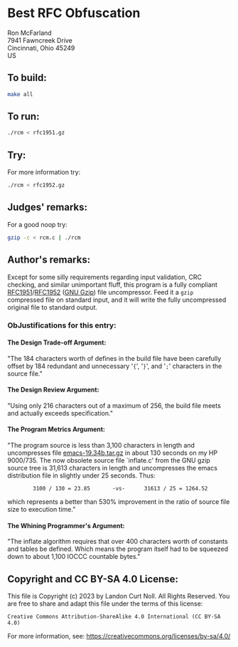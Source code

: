 # Best RFC Obfuscation

Ron McFarland\
7941 Fawncreek Drive\
Cincinnati, Ohio 45249\
US

## To build:

```sh
make all
```

## To run:

```sh
./rcm < rfc1951.gz
```

## Try:

For more information try:

```sh
./rcm < rfc1952.gz
```

## Judges' remarks:

For a good noop try:

```sh
gzip -c < rcm.c | ./rcm
```

## Author's remarks:

Except for some silly requirements regarding input validation, CRC checking, and
similar unimportant fluff, this program is a fully compliant
[RFC1951](https://www.ietf.org/rfc/rfc1951.txt)/[RFC1952](https://www.ietf.org/rfc/rfc1952.txt)
([GNU Gzip](https://www.gnu.org/software/gzip/)) file uncompressor.  Feed it a
`gzip` compressed file on standard input, and it will write the fully
uncompressed original file to standard output.

### ObJustifications for this entry:

#### The Design Trade-off Argument:

"The 184 characters worth of defines in the build file have been
carefully offset by 184 redundant and unnecessary '`{`', '`}`', and '`;`'
characters in the source file."

#### The Design Review Argument:

"Using only 216 characters out of a maximum of 256, the build file
meets and actually exceeds specification."

#### The Program Metrics Argument:

"The program source is less than 3,100 characters in length and uncompresses
file
[emacs-19.34b.tar.gz](https://ftp.gnu.org/old-gnu/emacs/emacs-19.34b.tar.gz) in
about 130 seconds on my HP 9000/735.  The now obsolete source file `inflate.c'
from the GNU gzip source tree is 31,613 characters in length and uncompresses
the emacs distribution file in slightly under 25 seconds.  Thus:

            3100 / 130 = 23.85       -vs-      31613 / 25 = 1264.52

which represents a better than 530% improvement in the ratio of
source file size to execution time."

#### The Whining Programmer's Argument:

"The inflate algorithm requires that over 400 characters worth
of constants and tables be defined.  Which means the program
itself had to be squeezed down to about 1,100 IOCCC countable
bytes."

## Copyright and CC BY-SA 4.0 License:

This file is Copyright (c) 2023 by Landon Curt Noll.  All Rights Reserved.
You are free to share and adapt this file under the terms of this license:

    Creative Commons Attribution-ShareAlike 4.0 International (CC BY-SA 4.0)

For more information, see: https://creativecommons.org/licenses/by-sa/4.0/
